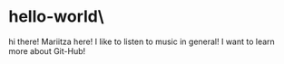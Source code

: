 # hello-world\
hi there! Mariitza here! I like to listen to music in general! 
I want to learn more about Git-Hub!
